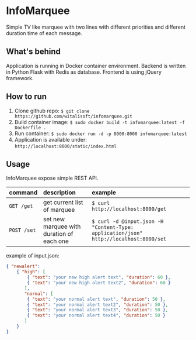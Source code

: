 # InfoMarquee
Simple TV like marquee with two lines with different priorities and different duration time of each message.

## What's behind
Application is running in Docker container environment. Backend is written in Python Flask with Redis as database. 
Frontend is using jQuery framework.

## How to run
1. Clone github repo:
`$ git clone https://github.com/witalisoft/infomarquee.git`
2. Build container image:
`$ sudo docker build -t infomarquee:latest -f Dockerfile .`
3. Run container:
`$ sudo docker run -d -p 8000:8000 infomarquee:latest`
4. Application is available under:
`http://localhost:8000/static/index.html`

## Usage
InfoMarquee expose simple REST API. 

| command       | description                  | example                                                                                |
| ------------- |:-----------------------------| :--------------------------------------------------------------------------------------|
| `GET /get`    | get current list of marquee  | `$ curl http://localhost:8000/get`                                                     |
| `POST /set`   | set new marquee with duration of each one             | `$ curl -d @input.json -H "Content-Type: application/json" http://localhost:8000/set`  |

example of input.json:

```json
{ "newalert": 
    { "high": [
        { "text": "your new high alert text", "duration": 60 },
        { "text": "your new high alert text2", "duration": 60 }
       ],
       "normal": [
        { "text": "your normal alert text", "duration": 50 },
        { "text": "your normal alert text2", "duration": 50 },
        { "text": "your normal alert text3", "duration": 50 },
        { "text": "your normal alert text4", "duration": 50 }
       ]
    }
}
```




